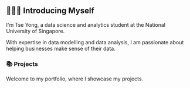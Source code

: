 ## 🙋🏻‍♂️ Introducing Myself

I'm Tse Yong, a data science and analytics student at the National University of Singapore.

With expertise in data modelling and data analysis, I am passionate about helping businesses make sense of their data.

### 📚 Projects

Welcome to  my portfolio, where I showcase my projects.






<!--
**tseyongg/tseyongg** is a ✨ _special_ ✨ repository because its `README.md` (this file) appears on your GitHub profile.

Here are some ideas to get you started:

- 🔭 I’m currently working on ...
- 🌱 I’m currently learning ...
- 👯 I’m looking to collaborate on ...
- 🤔 I’m looking for help with ...
- 💬 Ask me about ...
- 📫 How to reach me: ...
- 😄 Pronouns: ...
- ⚡ Fun fact: ...
-->
